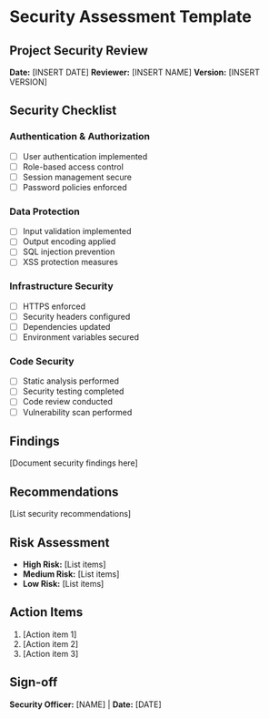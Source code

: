 # Security Assessment Template

## Project Security Review
**Date:** [INSERT DATE]
**Reviewer:** [INSERT NAME]
**Version:** [INSERT VERSION]

## Security Checklist

### Authentication & Authorization
- [ ] User authentication implemented
- [ ] Role-based access control
- [ ] Session management secure
- [ ] Password policies enforced

### Data Protection
- [ ] Input validation implemented
- [ ] Output encoding applied
- [ ] SQL injection prevention
- [ ] XSS protection measures

### Infrastructure Security
- [ ] HTTPS enforced
- [ ] Security headers configured
- [ ] Dependencies updated
- [ ] Environment variables secured

### Code Security
- [ ] Static analysis performed
- [ ] Security testing completed
- [ ] Code review conducted
- [ ] Vulnerability scan performed

## Findings
[Document security findings here]

## Recommendations
[List security recommendations]

## Risk Assessment
- **High Risk:** [List items]
- **Medium Risk:** [List items]
- **Low Risk:** [List items]

## Action Items
1. [Action item 1]
2. [Action item 2]
3. [Action item 3]

## Sign-off
**Security Officer:** [NAME] | **Date:** [DATE]